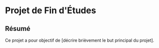 # Projet de Fin d'Études
## **Résumé**
Ce projet a pour objectif de [décrire brièvement le but principal du projet].
